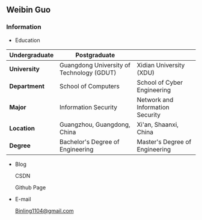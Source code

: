 ## Weibin Guo

### Information

- Education

| Undergraduate  | Postgraduate                              |                                  |
| -------------- | ----------------------------------------- | -------------------------------- |
| **University** | Guangdong University of Technology (GDUT) | Xidian University (XDU)          |
| **Department** | School of Computers                       | School of Cyber Engineering      |
| **Major**      | Information Security                      | Network and Information Security |
| **Location**   | Guangzhou, Guangdong, China               | Xi'an, Shaanxi, China            |
| **Degree**     | Bachelor's Degree of Engineering          | Master's Degree of Engineering   |

- Blog

  CSDN

  Github Page

- E-mail

  Binling1104@gmail.com

  
